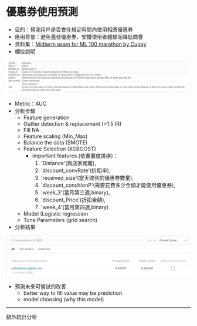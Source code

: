 # 優惠券使用預測
* 目的：預測用戶是否會在規定時間內使用相應優惠券
* 應用背景：避免濫發優惠券、安擾使用者體驗而降低商譽
* 資料集：[Midterm exam for ML 100 marathon by Cupoy](https://www.kaggle.com/c/ml100marathon-02-01/data)
* 欄位說明

![avatar](https://github.com/SFYeh/2nd-ML100Days/blob/master/Projects/%E5%84%AA%E6%83%A0%E5%88%B8%E4%BD%BF%E7%94%A8%E9%A0%90%E6%B8%AC/%E8%B3%87%E6%96%99%E6%AC%84%E4%BD%8D%E8%AA%AA%E6%98%8E.PNG)

* Metric：AUC
* 分析步驟
  * Feature generation  
  * Outlier detection & replacement (>1.5 IR) 
  * Fill NA  
  * Feature scaling   (Min_Max)
  * Balance the data  (SMOTE)
  * Feature Selection (XGBOOST)
    * important features (依重要度排序)：
      1. 'Distance'(與店家距離),
      2. 'discount_convRate'(折扣率), 
      3. 'received_size'(當天收到的優惠券數量),
      4. 'discount_conditionP'(需要花費多少金額才能使用優惠券),
      5. 'week_3'(當月第三週,binary),
      6. 'discount_Price'(折扣金額),
      7. 'week_4'(當月第四週,binary)
  * Model (Logistic regression 
   * Tune Parameters (grid search)
* 分析結果 

![avatar](Projects/優惠券使用預測/優惠券預測結果.PNG)

* 預測未來可嘗試的改善  
  * better way to fill value may be prediction
  * model choosing (why this model)
  
 ------------------------
 額外統計分析
 
